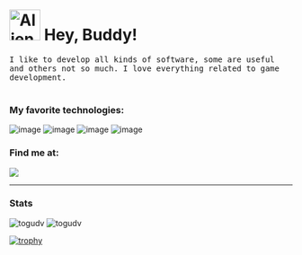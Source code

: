 
<h1 ><img src="https://raw.githubusercontent.com/Tarikul-Islam-Anik/Animated-Fluent-Emojis/master/Emojis/Smilies/Alien%20Monster.png" alt="Alien Monster" width="55" height="55"/> Hey, Buddy!</h1>
<div >
  
</div>
<p>
  <samp>I like to develop all kinds of software, some are useful and others not so much. I love everything related to game development.
  </samp>
  <br> <br>
  <h3>My favorite technologies:</h3>
  
  ![image](https://img.shields.io/badge/Unity-100000?style=for-the-badge&logo=unity&logoColor=white)
  ![image](https://img.shields.io/badge/React-20232A?style=for-the-badge&logo=react&logoColor=61DAFB)
  ![image](https://img.shields.io/badge/ThreeJs-black?style=for-the-badge&logo=three.js&logoColor=white)
  ![image](https://img.shields.io/badge/Node%20js-339933?style=for-the-badge&logo=nodedotjs&logoColor=white)
  
  
</p>

<h3>Find me at:</h3>


<a href="https://www.linkedin.com/in/cesar-villegas/"><img src="https://img.shields.io/badge/LinkedIn-0077B5?style=for-the-badge&logo=linkedin&logoColor=whit"/></a>


<hr>
<h3>Stats</h3>
  
<div >
    <img src="http://github-profile-summary-cards.vercel.app/api/cards/repos-per-language?username=ToguDV&theme=transparent&exclude=CSS,HTML" alt="togudv" />
    <img src="http://github-profile-summary-cards.vercel.app/api/cards/stats?username=ToguDV&theme=transparent" alt="togudv" />
    
</div>

[![trophy](https://github-profile-trophy.vercel.app/?username=togudv)](https://github.com/ryo-ma/github-profile-trophy)



